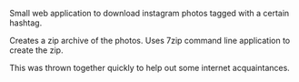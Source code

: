 Small web application to download instagram photos tagged with a certain hashtag.

Creates a zip archive of the photos. Uses 7zip command line application to create the zip.

This was thrown together quickly to help out some internet acquaintances.